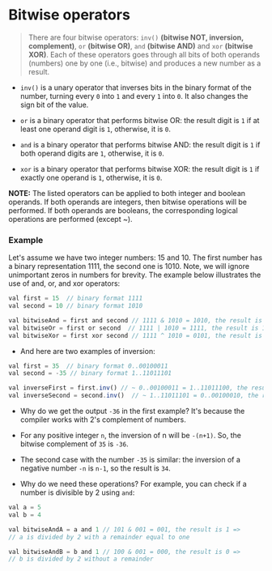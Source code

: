 # Bitwise operators
> There are four bitwise operators: `inv()` **(bitwise NOT, inversion, complement)**, `or` **(bitwise OR)**, `and` **(bitwise AND)** and `xor` **(bitwise XOR)**. Each of these operators goes through all bits of both operands (numbers) one by one (i.e., bitwise) and produces a new number as a result.

+ `inv()` is a unary operator that inverses bits in the binary format of the number, turning every `0` into `1` and every `1` into `0`. It also changes the sign bit of the value.

+ `or` is a binary operator that performs bitwise OR: the result digit is `1` if at least one operand digit is `1`, otherwise, it is `0`.

+ `and` is a binary operator that performs bitwise AND: the result digit is `1` if both operand digits are `1`, otherwise, it is `0`.

+ `xor` is a binary operator that performs bitwise XOR: the result digit is `1` if exactly one operand is `1`, otherwise, it is `0`.

**NOTE:** The listed operators can be applied to both integer and boolean operands. If both operands are integers, then bitwise operations will be performed. If both operands are booleans, the corresponding logical operations are performed (except ~).

### Example
Let's assume we have two integer numbers: 15 and 10. The first number has a binary representation 1111, the second one is 1010. Note, we will ignore unimportant zeros in numbers for brevity. The example below illustrates the use of and, or, and xor operators:
```js
val first = 15  // binary format 1111
val second = 10 // binary format 1010

val bitwiseAnd = first and second // 1111 & 1010 = 1010, the result is 10
val bitwiseOr = first or second  // 1111 | 1010 = 1111, the result is 15
val bitwiseXor = first xor second // 1111 ^ 1010 = 0101, the result is 5
```
+ And here are two examples of inversion:
```js
val first = 35  // binary format 0..00100011
val second = -35 // binary format 1..11011101

val inverseFirst = first.inv() // ~ 0..00100011 = 1..11011100, the result is -36
val inverseSecond = second.inv()  // ~ 1..11011101 = 0..00100010, the result is 34
```
+ Why do we get the output `-36` in the first example? It's because the compiler works with 2's complement of numbers.

+ For any positive integer `n`, the inversion of n will be `-(n+1)`. So, the bitwise complement of `35` is `-36`.

+ The second case with the number `-35` is similar: the inversion of a negative number `-n` is `n-1`, so the result is `34`.

+ Why do we need these operations? For example, you can check if a number is divisible by 2 using `and`:
```js
val a = 5
val b = 4

val bitwiseAndA = a and 1 // 101 & 001 = 001, the result is 1 =>
// a is divided by 2 with a remainder equal to one

val bitwiseAndB = b and 1 // 100 & 001 = 000, the result is 0 => 
// b is divided by 2 without a remainder
```


